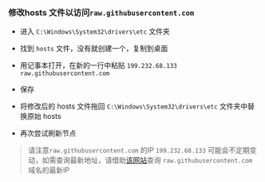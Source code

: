 ### 修改hosts 文件以访问```raw.githubusercontent.com```

- 进入 ```C:\Windows\System32\drivers\etc``` 文件夹

- 找到 ```hosts``` 文件，没有就创建一个，复制到桌面

- 用记事本打开，在新的一行中粘贴 ```199.232.68.133 raw.githubusercontent.com```

- 保存

- 将修改后的 hosts 文件拖回 ```C:\Windows\System32\drivers\etc``` 文件夹中替换原始 hosts

- 再次尝试刷新节点

> 请注意```raw.githubusercontent.com``` 的IP ```199.232.68.133``` 可能会不定期变动，如需查询最新地址，请借助[该网站](https://www.ipaddress.com)查询 ```raw.githubusercontent.com``` 域名的最新IP
